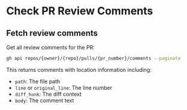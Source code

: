 # Check PR Review Comments

## Fetch review comments

Get all review comments for the PR:
```bash
gh api repos/{owner}/{repo}/pulls/{pr_number}/comments --paginate
```

This returns comments with location information including:
- `path`: The file path
- `line` or `original_line`: The line number
- `diff_hunk`: The diff context
- `body`: The comment text
